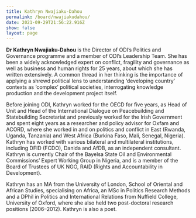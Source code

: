 ```yaml
---
title: Kathryn Nwajiaku-Dahou
permalink: /board/nwajiakudahou/
date: 2021-09-29T21:56:22.916Z
show: false
layout: page
---
```

**Dr Kathryn Nwajiaku-Dahou** is the Director of ODI’s Politics and Governance programme and a member of ODI’s Leadership Team. She has been a widely acknowledged expert on conflict, fragility and governance as well as business and human rights for 25 years, about which she has written extensively. A common thread in her thinking is the importance of applying a shrewd political lens to understanding ‘developing country’ contexts as ‘complex’ political societies, interrogating knowledge production and the development project itself.

Before joining ODI, Kathryn worked for the OECD for five years, as Head of Unit and Head of the International Dialogue on Peacebuilding and Statebuilding Secretariat and previously worked for the Irish Government and spent eight years as a researcher and policy advisor for Oxfam and ACORD, where she worked in and on politics and conflict in East (Rwanda, Uganda, Tanzania) and West Africa (Burkina Faso, Mali, Senegal, Nigeria). Kathryn has worked with various bilateral and multilateral institutions, including DFID (FCDO), Danida and AfDB, as an independent consultant. Kathryn is currently Chair of the Bayelsa State Oil and Environmental Commissions’ Expert Working Group in Nigeria, and is a member of the Board of Trustees of UK NGO, RAID (Rights and Accountability in Development).

Kathryn has an MA from the University of London, School of Oriental and African Studies, specialising on Africa, an MSc in Politics Research Methods and a DPhil in Politics and International Relations from Nuffield College, University of Oxford, where she also held two post-doctoral research positions (2006–2012). Kathryn is also a poet.